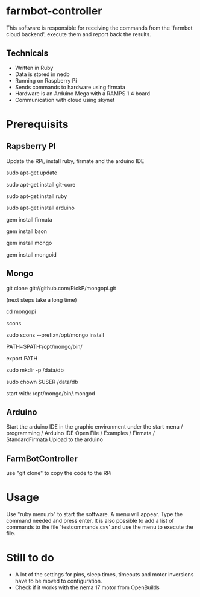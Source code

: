 farmbot-controller
==================

This software is responsible for receiving the commands from the 'farmbot cloud backend', execute them and report back the results.

Technicals
----------

* Written in Ruby
* Data is stored in nedb
* Running on Raspberry Pi
* Sends commands to hardware using firmata
* Hardware is an Arduino Mega with a RAMPS 1.4 board
* Communication with cloud using skynet

Prerequisits
============

Rapsberry PI
------------

Update the RPi, install ruby, firmate and the arduino IDE

sudo apt-get update

sudo apt-get install git-core

sudo apt-get install ruby

sudo apt-get install arduino

gem install firmata

gem install bson

gem install mongo

gem install mongoid


Mongo
-----

git clone git://github.com/RickP/mongopi.git

(next steps take a long time)

cd mongopi

scons

sudo scons --prefix=/opt/mongo install

PATH=$PATH:/opt/mongo/bin/

export PATH

sudo mkdir -p /data/db

sudo chown $USER /data/db

start with: /opt/mongo/bin/.mongod

Arduino
-------

Start the arduino IDE in the graphic environment under the start menu / programming / Arduino IDE
Open File / Examples / Firmata / StandardFirmata
Upload to the arduino

FarmBotController
-----------------

use "git clone" to copy the code to the RPi

Usage
=====

Use "ruby menu.rb" to start the software. A menu will appear. Type the command needed and press enter. It is also possible to add a list of commands to the file 'testcommands.csv' and use the menu to execute the file.

Still to do
===========

* A lot of the settings for pins, sleep times, timeouts and motor inversions have to be moved to configuration.
* Check if it works with the nema 17 motor from OpenBuilds


